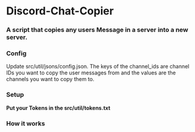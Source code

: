 # Discord-Chat-Copier

### A script that copies any users Message in a server into a new server. 

### Config

Update src/util/jsons/config.json. The keys of the channel_ids are channel IDs you want to copy the user messages from and the values are the channels you want to copy them to.

### Setup

**Put your Tokens in the src/util/tokens.txt**

### How it works


